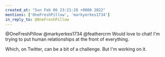 ```yaml
---
created_at: "Sun Feb 06 23:21:28 +0000 2022"
mentions: ['OneFreshPillow', 'markyerkes1734']
in_reply_to: @OneFreshPillow
---
```


@OneFreshPillow @markyerkes1734 @feathercrm Would love to chat! I'm trying to put human relationships at the front of everything.

Which, on Twitter, can be a bit of a challenge. But I'm working on it.